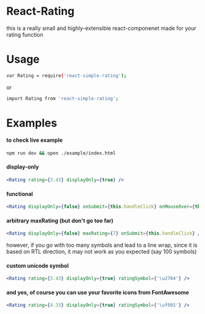 # React-Rating
this is a really small and highly-extensible react-componenet made for your rating function

# Usage

```bash
var Rating = require('react-simple-rating');
```
or

```bash
import Rating from 'react-simple-rating';
```

# Examples

#### to check live example

```bash
npm run dev && open ./example/index.html
```

#### display-only
```jsx
<Rating rating={3.43} displayOnly={true} />
```

#### functional
```jsx
<Rating displayOnly={false} onSubmit={this.handleClick} onMouseOver={this.handleMouseOver} onMouseOut={this.handleMouseOut} />
```

#### arbitrary maxRating (but don't go too far)
```jsx
<Rating displayOnly={false} maxRating={7} onSubmit={this.handleClick} />
```

however, if you go with too many symbols and lead to a line wrap, since it is based on RTL direction, it may not work as you expected (say 100 symbols)

#### custom unicode symbol
```jsx
<Rating rating={3.43} displayOnly={true} ratingSymbol={'\u2764'} />
```

#### and yes, of course you can use your favorite icons from FontAwesome

```jsx
<Rating rating={4.33} displayOnly={true} ratingSymbol={'\uf091'} />
```
